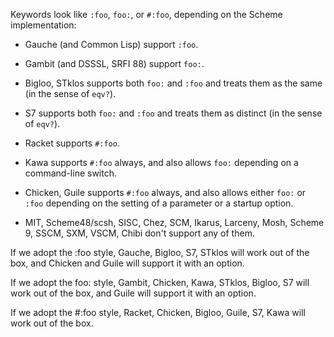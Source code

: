 Keywords look like `:foo`, `foo:`, or `#:foo`, depending on the Scheme implementation:

* Gauche (and Common Lisp) support `:foo`.

* Gambit (and DSSSL, SRFI 88) support `foo:`.

* Bigloo, STklos supports both `foo:` and `:foo` and treats them as the same (in the sense of `eqv?`).

* S7 supports both `foo:` and `:foo` and treats them as distinct (in the sense of `eqv?`).

* Racket supports `#:foo`.

* Kawa supports `#:foo` always, and also allows `foo:` depending on a command-line switch.

* Chicken, Guile supports `#:foo` always, and also allows either `foo:` or `:foo` depending on the setting of a parameter or a startup option.

* MIT, Scheme48/scsh, SISC, Chez, SCM, Ikarus, Larceny, Mosh, Scheme 9, SSCM, SXM, VSCM, Chibi don't support any of them.

If we adopt the :foo style, Gauche, Bigloo, S7, STklos will work out of the box, and Chicken and Guile will support it with an option.

If we adopt the foo: style, Gambit, Chicken, Kawa, STklos, Bigloo, S7 will work out of the box, and Guile will support it with an option.

If we adopt the #:foo style, Racket, Chicken, Bigloo, Guile, S7, Kawa will work out of the box.
